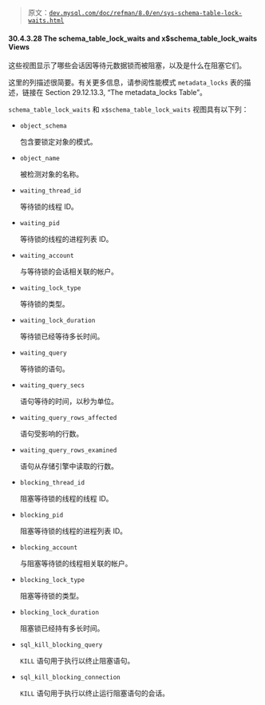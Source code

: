 > 原文：[`dev.mysql.com/doc/refman/8.0/en/sys-schema-table-lock-waits.html`](https://dev.mysql.com/doc/refman/8.0/en/sys-schema-table-lock-waits.html)

#### 30.4.3.28 The schema_table_lock_waits and x$schema_table_lock_waits Views

这些视图显示了哪些会话因等待元数据锁而被阻塞，以及是什么在阻塞它们。

这里的列描述很简要。有关更多信息，请参阅性能模式 `metadata_locks` 表的描述，链接在 Section 29.12.13.3, “The metadata_locks Table”。

`schema_table_lock_waits` 和 `x$schema_table_lock_waits` 视图具有以下列：

+   `object_schema`

    包含要锁定对象的模式。

+   `object_name`

    被检测对象的名称。

+   `waiting_thread_id`

    等待锁的线程 ID。

+   `waiting_pid`

    等待锁的线程的进程列表 ID。

+   `waiting_account`

    与等待锁的会话相关联的帐户。

+   `waiting_lock_type`

    等待锁的类型。

+   `waiting_lock_duration`

    等待锁已经等待多长时间。

+   `waiting_query`

    等待锁的语句。

+   `waiting_query_secs`

    语句等待的时间，以秒为单位。

+   `waiting_query_rows_affected`

    语句受影响的行数。

+   `waiting_query_rows_examined`

    语句从存储引擎中读取的行数。

+   `blocking_thread_id`

    阻塞等待锁的线程的线程 ID。

+   `blocking_pid`

    阻塞等待锁的线程的进程列表 ID。

+   `blocking_account`

    与阻塞等待锁的线程相关联的帐户。

+   `blocking_lock_type`

    阻塞等待锁的类型。

+   `blocking_lock_duration`

    阻塞锁已经持有多长时间。

+   `sql_kill_blocking_query`

    `KILL` 语句用于执行以终止阻塞语句。

+   `sql_kill_blocking_connection`

    `KILL` 语句用于执行以终止运行阻塞语句的会话。
